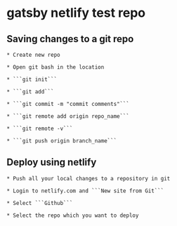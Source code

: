 # gatsby netlify test repo

## Saving changes to a git repo 

	* Create new repo

	* Open git bash in the location

	* ```git init```

	* ```git add```

	* ```git commit -m "commit comments"```

	* ```git remote add origin repo_name```

	* ```git remote -v```

	* ```git push origin branch_name```

## Deploy using netlify

	* Push all your local changes to a repository in git 

	* Login to netlify.com and ```New site from Git```
	
	* Select ```Github```

	* Select the repo which you want to deploy


